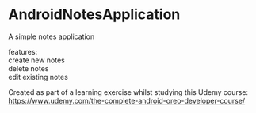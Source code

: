 # AndroidNotesApplication

A simple notes application
  
features:  
create new notes  
delete notes  
edit existing notes  
  
Created as part of a learning exercise whilst studying this Udemy course: https://www.udemy.com/the-complete-android-oreo-developer-course/
